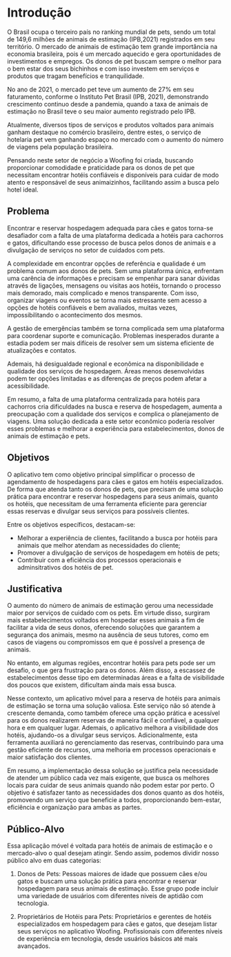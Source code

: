 # Introdução

O Brasil ocupa o terceiro país no ranking mundial de pets, sendo um total de 149,6 milhões de animais de estimação (IPB,2021) registrados em seu território. O mercado de animais de estimação tem grande importância na economia brasileira, pois é um mercado aquecido e gera oportunidades de investimentos e empregos. Os donos de pet buscam sempre o melhor para o bem estar dos seus bichinhos e com isso investem em serviços e produtos que tragam benefícios e tranquilidade.

No ano de 2021, o mercado pet teve um aumento de 27% em seu faturamento, conforme o Instituto Pet Brasil (IPB, 2021), demonstrando crescimento continuo desde a pandemia, quando a taxa de animais de estimação no Brasil teve o seu maior aumento registrado pelo IPB.

Atualmente, diversos tipos de serviços e produtos voltados para animais ganham destaque no comércio brasileiro, dentre estes, o serviço de hotelaria pet vem ganhando espaço no mercado com o aumento do número de viagens pela população brasileira.

Pensando neste setor de negócio a Woofing foi criada, buscando proporcionar comodidade e praticidade para os donos de pet que necessitam encontrar hotéis confiáveis e disponíveis para cuidar de modo atento e responsável de seus animaizinhos, facilitando assim a busca pelo hotel ideal.


## Problema
Encontrar e reservar hospedagem adequada para cães e gatos torna-se desafiador com a falta de uma plataforma dedicada a hotéis para cachorros e gatos, dificultando esse processo de busca pelos donos de animais e a divulgação de serviços no setor de cuidados com pets. 

A complexidade em encontrar opções de referência e qualidade é um problema comum aos donos de pets. Sem uma plataforma única, enfrentam uma carência de informações e precisam se empenhar para sanar dúvidas através de ligações, mensagens ou visitas aos hotéis, tornando o processo mais demorado, mais complicado e menos transparente. Com isso, organizar viagens ou eventos se torna mais estressante sem acesso a opções de hotéis confiáveis e bem avaliados, muitas vezes, impossibilitando o acontecimento dos mesmos.

A gestão de emergências também se torna complicada sem uma plataforma para coordenar suporte e comunicação. Problemas inesperados durante a estadia podem ser mais difíceis de resolver sem um sistema eficiente de atualizações e contatos.

Ademais, há desigualdade regional e econômica na disponibilidade e qualidade dos serviços de hospedagem. Áreas menos desenvolvidas podem ter opções limitadas e as diferenças de preços podem afetar a acessibilidade.

Em resumo, a falta de uma plataforma centralizada para hotéis para cachorros cria dificuldades na busca e reserva de hospedagem, aumenta a preocupação com a qualidade dos serviços e complica o planejamento de viagens. Uma solução dedicada a este setor econômico poderia resolver esses problemas e melhorar a experiência para estabelecimentos, donos de animais de estimação e pets.

## Objetivos

O aplicativo tem como objetivo principal simplificar o processo de agendamento de hospedagens para cães e gatos em hotéis especializados. De forma que atenda tanto os donos de pets, que precisam de uma solução prática para encontrar e reservar hospedagens para seus animais, quanto os hotéis, que necessitam de uma ferramenta eficiente para gerenciar essas reservas e divulgar seus serviços para possíveis clientes.

Entre os objetivos específicos, destacam-se:

- Melhorar a experiência de clientes, facilitando a busca por hotéis para animais que melhor atendam as necessidades do cliente;
- Promover a divulgação de serviços de hospedagem em hotéis de pets;
- Contribuir com a eficiência dos processos operacionais e adminsitrativos dos hotéis de pet.

## Justificativa

O aumento do número de animais de estimação gerou uma necessidade maior por serviços de cuidado com os pets. Em virtude disso, surgiram mais estabelecimentos voltados em hospedar esses animais a fim de facilitar a vida de seus donos, oferecendo soluções que garantem a segurança dos animais, mesmo na ausência de seus tutores, como em casos de viagens ou compromissos em que é possível a presença de animais.

No entanto, em algumas regiões, encontrar hotéis para pets pode ser um desafio, o que gera frustração para os donos. Além disso, a escassez de estabelecimentos desse tipo em determinadas áreas e a falta de visibilidade dos poucos que existem, dificultam ainda mais essa busca.

Nesse contexto, um aplicativo móvel para a reserva de hotéis para animais de estimação se torna uma solução valiosa. Este serviço não só atende à crescente demanda, como também oferece uma opção prática e acessível para os donos realizarem reservas de maneira fácil e confiável, a qualquer hora e em qualquer lugar. Ademais, o aplicativo melhora a visibilidade dos hotéis, ajudando-os a divulgar seus serviços. Adicionalmente, esta ferramenta auxiliará no gerenciamento das reservas, contribuindo para uma gestão eficiente de recursos, uma melhoria em processos operacionais e maior satisfação dos clientes.

Em resumo, a implementação dessa solução se justifica pela necessidade de atender um público cada vez mais exigente, que busca os melhores locais para cuidar de seus animais quando não podem estar por perto. O objetivo é satisfazer tanto as necessidades dos donos quanto as dos hotéis, promovendo um serviço que beneficie a todos, proporcionando bem-estar, eficiência e organização para ambas as partes.

## Público-Alvo

Essa aplicação móvel é voltada para hotéis de animais de estimação e o mercado-alvo o qual desejam atingir. Sendo assim, podemos dividir nosso público alvo em duas categorias:

1. Donos de Pets: Pessoas maiores de idade que possuem cães e/ou gatos e buscam uma solução prática para encontrar e reservar hospedagem para seus animais de estimação. Esse grupo pode incluir uma variedade de usuários com diferentes niveis de aptidão com tecnologia.

2. Proprietários de Hotéis para Pets: Proprietários e gerentes de hotéis especializados em hospedagem para cães e gatos, que desejam listar seus serviços no aplicativo Woofing. Profissionais com diferentes níveis de experiência em tecnologia, desde usuários básicos até mais avançados.
